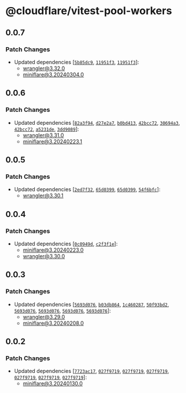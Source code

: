 # @cloudflare/vitest-pool-workers

## 0.0.7

### Patch Changes

- Updated dependencies [[`5b85dc9`](https://github.com/cloudflare/workers-sdk/commit/5b85dc949b1f7c8d5e8d083b37dd84d38c4ea978), [`11951f3`](https://github.com/cloudflare/workers-sdk/commit/11951f344ccac340be5d059bc4dd28ef674fb36f), [`11951f3`](https://github.com/cloudflare/workers-sdk/commit/11951f344ccac340be5d059bc4dd28ef674fb36f)]:
  - wrangler@3.32.0
  - miniflare@3.20240304.0

## 0.0.6

### Patch Changes

- Updated dependencies [[`82a3f94`](https://github.com/cloudflare/workers-sdk/commit/82a3f94db091c893b5dfc9496aad6154a54474c5), [`d27e2a7`](https://github.com/cloudflare/workers-sdk/commit/d27e2a70904aab98b4e5c7279661a8d98e7da917), [`b0bd413`](https://github.com/cloudflare/workers-sdk/commit/b0bd4137f8504c1a96c5fa60f25c41028c9ba23e), [`42bcc72`](https://github.com/cloudflare/workers-sdk/commit/42bcc7216ab14455c1398d55bc552023726eb423), [`30694a3`](https://github.com/cloudflare/workers-sdk/commit/30694a31d65016e56e30d14a3b14f2fed6df4370), [`42bcc72`](https://github.com/cloudflare/workers-sdk/commit/42bcc7216ab14455c1398d55bc552023726eb423), [`a5231de`](https://github.com/cloudflare/workers-sdk/commit/a5231decbf18898811749a64f8e36be4aa5fd941), [`3dd9089`](https://github.com/cloudflare/workers-sdk/commit/3dd9089f34d30dcd6f03e63093e86efa9b8c1e1f)]:
  - wrangler@3.31.0
  - miniflare@3.20240223.1

## 0.0.5

### Patch Changes

- Updated dependencies [[`2ed7f32`](https://github.com/cloudflare/workers-sdk/commit/2ed7f3209bc6bffa85f409d344d6ed76df8686f9), [`65d0399`](https://github.com/cloudflare/workers-sdk/commit/65d0399c0757881c41582972d14afa02f02fffb4), [`65d0399`](https://github.com/cloudflare/workers-sdk/commit/65d0399c0757881c41582972d14afa02f02fffb4), [`54f6bfc`](https://github.com/cloudflare/workers-sdk/commit/54f6bfcea14b89cae99f3c26b52c28bcd408aba7)]:
  - wrangler@3.30.1

## 0.0.4

### Patch Changes

- Updated dependencies [[`0c0949d`](https://github.com/cloudflare/workers-sdk/commit/0c0949da60e3287c05a5884bb9f869ce5609a9a1), [`c2f3f1e`](https://github.com/cloudflare/workers-sdk/commit/c2f3f1e37c1a8f0958676306f3128cd87265ea5b)]:
  - miniflare@3.20240223.0
  - wrangler@3.30.0

## 0.0.3

### Patch Changes

- Updated dependencies [[`5693d076`](https://github.com/cloudflare/workers-sdk/commit/5693d076e2aab99d4736649d5b467689ce25cb23), [`b03db864`](https://github.com/cloudflare/workers-sdk/commit/b03db864a36924c31b8ddd82a027c83df4f68c43), [`1c460287`](https://github.com/cloudflare/workers-sdk/commit/1c460287f8836102b372ce0c7dddec093259692e), [`50f93bd2`](https://github.com/cloudflare/workers-sdk/commit/50f93bd2ce8f14294bee73b844897c5bfa083955), [`5693d076`](https://github.com/cloudflare/workers-sdk/commit/5693d076e2aab99d4736649d5b467689ce25cb23), [`5693d076`](https://github.com/cloudflare/workers-sdk/commit/5693d076e2aab99d4736649d5b467689ce25cb23), [`5693d076`](https://github.com/cloudflare/workers-sdk/commit/5693d076e2aab99d4736649d5b467689ce25cb23), [`5693d076`](https://github.com/cloudflare/workers-sdk/commit/5693d076e2aab99d4736649d5b467689ce25cb23)]:
  - wrangler@3.29.0
  - miniflare@3.20240208.0

## 0.0.2

### Patch Changes

- Updated dependencies [[`7723ac17`](https://github.com/cloudflare/workers-sdk/commit/7723ac17906f894afe9af2152437726ac09a6290), [`027f9719`](https://github.com/cloudflare/workers-sdk/commit/027f971975a48a564603275f3583d21e9d053229), [`027f9719`](https://github.com/cloudflare/workers-sdk/commit/027f971975a48a564603275f3583d21e9d053229), [`027f9719`](https://github.com/cloudflare/workers-sdk/commit/027f971975a48a564603275f3583d21e9d053229), [`027f9719`](https://github.com/cloudflare/workers-sdk/commit/027f971975a48a564603275f3583d21e9d053229), [`027f9719`](https://github.com/cloudflare/workers-sdk/commit/027f971975a48a564603275f3583d21e9d053229), [`027f9719`](https://github.com/cloudflare/workers-sdk/commit/027f971975a48a564603275f3583d21e9d053229)]:
  - miniflare@3.20240130.0
